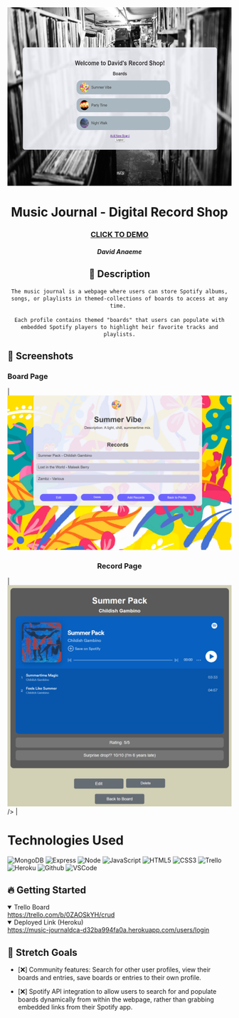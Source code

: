 <div id="header" align="center">

  <img src="/images/coverReadMe.png" width="800" height="400">

</div>

  <div id="description" align="center">

  # Music Journal - Digital Record Shop

  ### [CLICK TO DEMO](https://music-journaldca-d32ba994fa0a.herokuapp.com/users/login)

  ##### David Anaeme

  ## :pencil: Description

    The music journal is a webpage where users can store Spotify albums, songs, or playlists in themed-collections of boards to access at any time. 

    Each profile contains themed "boards" that users can populate with embedded Spotify players to highlight heir favorite tracks and playlists.

  </div>

  ## :camera_flash: Screenshots 

 <h3>Board Page</h3> | <img
<img src="/images/readmeIMG1.png" width="700">
 <h3 align="center">Record Page</h3> | <img
<img src="/images/readmeIMG2.png" width="700">
  /> |

  
  # Technologies Used
![MongoDB](https://img.shields.io/badge/-MongoDB-05122A?style=flat&logo=mongodb)
![Express](https://img.shields.io/badge/-Express-05122A?style=flat&logo=express)
![Node](https://img.shields.io/badge/-Node.js-05122A?style=flat&logo=node.js)
![JavaScript](https://img.shields.io/badge/-JavaScript-05122A?style=flat&logo=javascript)
![HTML5](https://img.shields.io/badge/-HTML5-05122A?style=flat&logo=html5)
![CSS3](https://img.shields.io/badge/-CSS-05122A?style=flat&logo=css3)
![Trello](https://img.shields.io/badge/-Trello-05122A?style=flat&logo=trello)
![Heroku](https://img.shields.io/badge/-Heroku-05122A?style=flat&logo=heroku)
![Github](https://img.shields.io/badge/-GitHub-05122A?style=flat&logo=github)
![VSCode](https://img.shields.io/badge/-VS_Code-05122A?style=flat&logo=visualstudio)

## :fire: Getting Started

<details open>
  <summary> Trello Board </summary>
  <a href="https://trello.com/b/0ZAOSkYH/crud"
    > https://trello.com/b/0ZAOSkYH/crud </a
  >
</details>

<details open>
  <summary> Deployed Link (Heroku) </summary>
  <a href="https://music-journaldca-d32ba994fa0a.herokuapp.com/users/login"
    > https://music-journaldca-d32ba994fa0a.herokuapp.com/users/login </a
  >
</details>

## :satellite: Stretch Goals


- [:x:] Community features: Search for other user profiles, view their boards and entries, save boards or entries to their own profile. 

- [:x:] Spotify API integration to allow users to search for and populate boards dynamically from within the webpage, rather than grabbing embedded links from their Spotify app. 